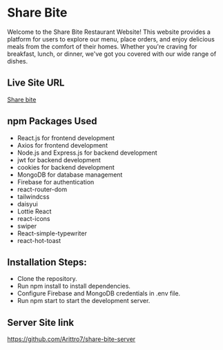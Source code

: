 # Share Bite

Welcome to the Share Bite Restaurant Website! This website provides a platform for users to explore our menu, place orders, and enjoy delicious meals from the comfort of their homes. Whether you're craving for breakfast, lunch, or dinner, we've got you covered with our wide range of dishes.

## Live Site URL

[Share bite](https://share-bite-626ba.web.app)


## npm Packages Used

- React.js for frontend development
- Axios for frontend development
- Node.js and Express.js for backend development
- jwt for backend development
- cookies for backend development
- MongoDB for database management
- Firebase for authentication
- react-router-dom
- tailwindcss
- daisyui
- Lottie React
- react-icons
- swiper
- React-simple-typewriter
- react-hot-toast

## Installation Steps:

- Clone the repository.
- Run npm install to install dependencies.
- Configure Firebase and MongoDB credentials in .env file.
- Run npm start to start the development server.

## Server Site link
https://github.com/Arittro7/share-bite-server

